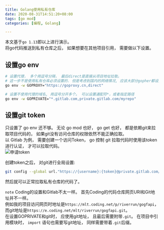 ```yaml
---
title: Golang使用私有仓库
date: 2020-08-31T14:51:20+08:00
tags: [go mod]
categories: [编程, Golang]

---
```


本文基于`go 1.13`即以上进行演示。  
将go代码推送到私有仓库之后， 如果想要在其他项目引用， 需要做以下设置。  

## 设置go env
```sh  
# 设置代理， 多个用逗号分隔， 最后direct是直接从项目地址拉取。 
# 这一步不是使用私有仓库必须设置的. 但是考虑到国内的网络情况, 应该大部分gopher都设置了该项吧. 
go env -w GOPROXY="https://goproxy.cn,direct"

# 设置不使用代理的域名, 用逗号分开多个。 可以设置通配符*，或者指定路径
go env -w GOPRIVATE="*.gitlab.com,private.gitlab.com/myrepo"

```

## 设置git token
只设置了 go env 还不够。 无论 go mod 也好， go get 也好， 都是依赖git来拉取项目代码的， 如果git没有访问仓库的权限依然不能正确拉取。  
以 Gitlab 为例， 需要创建一个访问Token， go 控制 git 拉取代码时使用该token进行认证， 才可以拉取代码。  
![申请token](/image/posts/申请gitlab的token.png)

创建token之后， 对git进行全局设置:
```sh
git config --global url."https://{username}:{token}@private.gitlab.com/myrepo".insteadOf "https://private.gitlab.com/myrepo"
```

然后就可以正常拉取私有仓库的代码了。 

`note` Coding的设置和Gitlab不太一样。 首先Coding的代码仓库网页URI和Git地址并不一样。  
例如我的项目访问网页时地址是`https://mlt.coding.net/p/riverrun/gogfapi`， 而git地址是`https://e.coding.net/mlt/riverrun/gogfapi.git`。  
在设置GOPRIVATE和git时， 应使用git地址， 且最后需要附带`.git`。 在项目中引用模块时， `import` 语句也需要写git地址， 同样需要带着`.git`后缀。  
